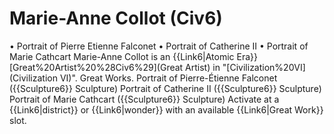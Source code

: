 # Marie-Anne Collot (Civ6)

• Portrait of Pierre Etienne Falconet
• Portrait of Catherine II 
• Portrait of Marie Cathcart
Marie-Anne Collot is an {{Link6|Atomic Era}} [Great%20Artist%20%28Civ6%29](Great Artist) in "[Civilization%20VI](Civilization VI)".
Great Works.
Portrait of Pierre-Étienne Falconet ({{Sculpture6}} Sculpture)
Portrait of Catherine II ({{Sculpture6}} Sculpture)
Portrait of Marie Cathcart ({{Sculpture6}} Sculpture)
Activate at a {{Link6|district}} or {{Link6|wonder}} with an available {{Link6|Great Work}} slot.